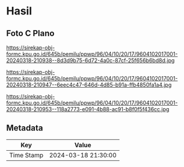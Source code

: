# Hasil

## Foto C Plano

https://sirekap-obj-formc.kpu.go.id/645b/pemilu/ppwp/96/04/10/20/17/9604102017001-20240318-210938--8d3d9b75-6d72-4a0c-87cf-25f656b6bd8d.jpg

https://sirekap-obj-formc.kpu.go.id/645b/pemilu/ppwp/96/04/10/20/17/9604102017001-20240318-210947--6eec4c47-646d-4d85-b91a-ffb4850fa1a4.jpg

https://sirekap-obj-formc.kpu.go.id/645b/pemilu/ppwp/96/04/10/20/17/9604102017001-20240318-210953--118a2773-e091-4b88-ac91-b8f0f5f436cc.jpg


## Metadata

| Key        | Value               |
| ---------- | ------------------- |
| Time Stamp | 2024-03-18 21:30:00 |



